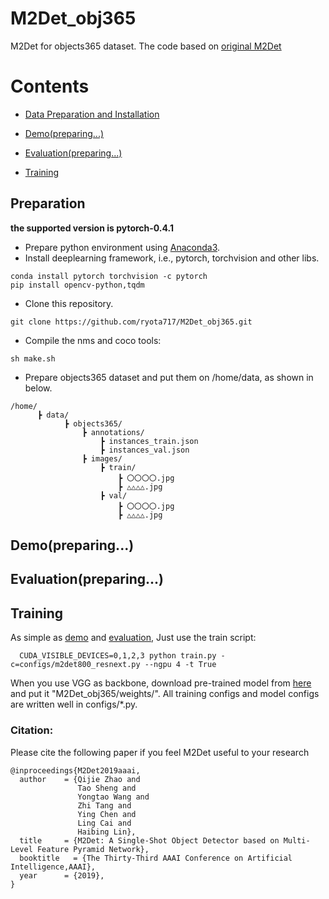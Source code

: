 # M2Det_obj365
M2Det for objects365 dataset.
The code based on [original M2Det](https://github.com/qijiezhao/M2Det)

# Contents

* [Data Preparation and Installation](#Preparation)

* [Demo(preparing...)](#Demo)

* [Evaluation(preparing...)](#Evaluation)

* [Training](#Training)

## Preparation
**the supported version is pytorch-0.4.1**

- Prepare python environment using [Anaconda3](https://www.anaconda.com/download/).
- Install deeplearning framework, i.e., pytorch, torchvision and other libs.

```Shell
conda install pytorch torchvision -c pytorch
pip install opencv-python,tqdm
```
- Clone this repository.
```Shell
git clone https://github.com/ryota717/M2Det_obj365.git
```
- Compile the nms and coco tools:

```Shell
sh make.sh
```

- Prepare objects365 dataset and put them on /home/data, as shown in below.

```
/home/
      ┣ data/
            ┣ objects365/
                ┣ annotations/
                    ┣ instances_train.json
                    ┣ instances_val.json
                ┣ images/
                    ┣ train/
                        ┣ 〇〇〇〇.jpg
                        ┣ △△△△.jpg
                    ┣ val/
                        ┣ 〇〇〇〇.jpg
                        ┣ △△△△.jpg
```


## Demo(preparing...)


## Evaluation(preparing...)


## Training

As simple as [demo](#Demo) and [evaluation](#Evaluation), Just use the train script:
```Shell
  CUDA_VISIBLE_DEVICES=0,1,2,3 python train.py -c=configs/m2det800_resnext.py --ngpu 4 -t True
```

When you use VGG as backbone, download pre-trained model from [here](https://s3.amazonaws.com/amdegroot-models/vgg16_reducedfc.pth) and put it "M2Det_obj365/weights/".
All training configs and model configs are written well in configs/*.py.

### Citation:

Please cite the following paper if you feel M2Det useful to your research

```
@inproceedings{M2Det2019aaai,
  author    = {Qijie Zhao and
               Tao Sheng and
               Yongtao Wang and
               Zhi Tang and
               Ying Chen and
               Ling Cai and
               Haibing Lin},
  title     = {M2Det: A Single-Shot Object Detector based on Multi-Level Feature Pyramid Network},
  booktitle   = {The Thirty-Third AAAI Conference on Artificial Intelligence,AAAI},
  year      = {2019},
}
```
